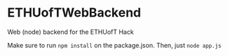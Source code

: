 # ETHUofTWebBackend
Web (node) backend for the ETHUofT Hack

Make sure to run `npm install` on the package.json. Then, just `node app.js`
